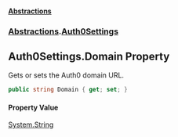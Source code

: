 #### [Abstractions](../../index.md 'index')
### [Abstractions](../index.md 'Abstractions').[Auth0Settings](index.md 'Abstractions\.Auth0Settings')

## Auth0Settings\.Domain Property

Gets or sets the Auth0 domain URL\.

```csharp
public string Domain { get; set; }
```

#### Property Value
[System\.String](https://learn.microsoft.com/en-us/dotnet/api/system.string 'System\.String')